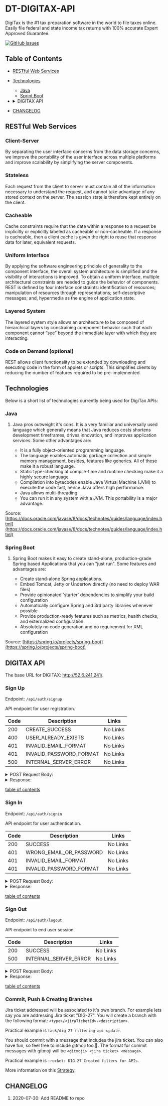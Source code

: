 # DT-DIGITAX-API

DigiTax is the #1 tax preparation software in the world to file taxes online. Easily file federal and state
income tax returns with 100% accurate Expert Approved Guarantee. 

[![GitHub issues](https://img.shields.io/github/issues/Leroyal/DT-DIGITAX-API)](https://github.com/Leroyal/DT-DIGITAX-API/issues)

## Table of Contents

* [RESTful Web Services](#rest)
* [Technologies](#technologies)
    * [Java](#java)    
    * [Sprint Boot](#spring-boot)
* <details>
    <summary>DIGITAX API</summary>

    * [Sign Up](#sign-up)
    * [Sign In](#sign-in)
    * [Sign Out](#sign-out)
</details>    

* [CHANGELOG](#changelog)

<a name="rest"></a>
## RESTful Web Services 
### Client-Server
By separating the user interface concerns from the data storage concerns, we improve the portability of the user interface across multiple platforms and improve scalability by simplifying the server components.

### Stateless
Each request from the client to server must contain all of the information necessary to understand the request, and cannot take advantage of any stored context on the server. The session state is therefore kept entirely on the client.

### Cacheable
Cache constraints require that the data within a response to a request be implicitly or explicitly labeled as cacheable or non-cacheable. If a response is cacheable, then a client cache is given the right to reuse that response data for later, equivalent requests.

### Uniform Interface 
By applying the software engineering principle of generality to the component interface, the overall system architecture is simplified and the visibility of interactions is improved. To obtain a uniform interface, multiple architectural constraints are needed to guide the behavior of components. REST is defined by four interface constraints: identification of resources; manipulation of resources through representations; self-descriptive messages; and, hypermedia as the engine of application state.

### Layered System
The layered system style allows an architecture to be composed of hierarchical layers by constraining component behavior such that each component cannot “see” beyond the immediate layer with which they are interacting.

### Code on Demand (optional)
REST allows client functionality to be extended by downloading and executing code in the form of applets or scripts. This simplifies clients by reducing the number of features required to be pre-implemented.

<a name="technologies"></a>
## Technologies

Below is a short list of technologies currently being used for DigiTax APIs:

<a name="java"></a>
### Java

1. Java pros outweight it's cons. It is a very familiar and universally used language which generally means that Java 
reduces costs shortens development timeframes, drives innovation, and improves application services. Some other
advantages are:

    * It is a fully object-oriented programming language. 
    * The language enables automatic garbage collection and simple memory management, besides, features like generics. 
    All of these make it a robust language. 
    * Static type-checking at compile-time and runtime checking make it a highly secure language. 
    * Compilation into bytecodes enable Java Virtual Machine (JVM) to execute the code fast, hence Java offers 
    high performance. 
    * Java allows multi-threading.
    * You can run it in any system with a JVM. This portability is a major advantage.

Source: [https://docs.oracle.com/javase/8/docs/technotes/guides/language/index.html](https://docs.oracle.com/javase/8/docs/technotes/guides/language/index.html)

<a name="spring-boot"></a>
### Spring Boot

1. Spring Boot makes it easy to create stand-alone, production-grade Spring based Applications that you can "just run".
Some features and advantages are:

    * Create stand-alone Spring applications.
    * Embed Tomcat, Jetty or Undertow directly (no need to deploy WAR files)
    * Provide opinionated 'starter' dependencies to simplify your build configuration
    * Automatically configure Spring and 3rd party libraries whenever possible
    * Provide production-ready features such as metrics, health checks, and externalized configuration
    * Absolutely no code generation and no requirement for XML configuration

Source: [https://spring.io/projects/spring-boot](https://spring.io/projects/spring-boot)


<!-- ************************* -->
<!--    DIGITAX API SECTION    -->
<!-- ************************* -->
## DIGITAX API
The base URL for DIGITAX: http://52.6.241.241/.

### Sign Up
Endpoint: `/api/auth/signup`

API endpoint for user registration.

| Code | Description              | Links    |
|------|--------------------------|----------|
| 200  | CREATE_SUCCESS           | No Links |
| 400  | USER_ALREADY_EXISTS      | No Links |
| 401  | INVALID_EMAIL_FORMAT     | No Links |
| 401  | INVALID_PASSWORD_FORMAT  | No Links |
| 500  | INTERNAL_SERVER_ERROR    | No Links |

<details>
    <summary>POST Request Body: </summary>

```json
{
    "username": "JayantaPA",
    "email": "jayanta.5045ddd@gmail.com",
    "password": "123456",
    "phone": "80189442589"
}
```
</details>
<details>
    <summary>Response:</summary>

```json
{
    "status": {
        "status_code": 200,
        "message": "SUCCESS"
    },
    "data": {
        "user": {
            "id": 4,
            "email": "jayanta.5056@gmail.com",
            "authorities": [
                {
                    "authority": "ROLE_USER"
                }
            ],
            "username": "Jayanta"
        },
        "session": {
            "accessToken": "eyJhbGciOiJIUzUxMiJ9.eyJzdWIiOiJKYXlhbnRhIiwiaWF0IjoxNTk2NjE0OTI5LCJleHAiOjE1OTY3MDEzMjl9.doC6QumEu_c_iF3kgd9Cb7vHyOYw3bFn2gTNVSLJP_M76DOyB7-Ay4KFgIIX4Cd6ZwXtt1ovYOLxjqQsQz72qw",
            "expirationMiliSecond": 86400000,
            "utcExpirationTime": "2020-08-06T08:08:49.119+00:00",
            "ptExpirationTime": "2020-08-06T08:08:49.119+00:00"
        }
    }
}
```
</details>

[table of contents](#table-of-contents)

### Sign In 
Endpoint: `/api/auth/signin`

API endpoint for user authentication.

| Code | Description             | Links    |
|------|-------------------------|----------|
| 200  | SUCCESS                 | No Links |
| 401  | WRONG_EMAIL_OR_PASSWORD | No Links |
| 401  | INVALID_EMAIL_FORMAT    | No Links |
| 401  | INVALID_PASSWORD_FORMAT | No Links |

<details>
    <summary>POST Request Body:</summary>

```json
{
    "username": "Jayanta",
    "password": "123456"
}
```
</details>
<details>
    <summary>Response:</summary>

```json
{
    "status": {
        "status_code": 200,
        "message": "SUCCESS"
    },
    "data": {
        "user": {
            "id": 4,
            "email": "jayanta.5056@gmail.com",
            "authorities": [
                {
                    "authority": "ROLE_USER"
                }
            ],
            "username": "Jayanta"
        },
        "session": {
            "accessToken": "eyJhbGciOiJIUzUxMiJ9.eyJzdWIiOiJKYXlhbnRhIiwiaWF0IjoxNTk2NjE0OTI5LCJleHAiOjE1OTY3MDEzMjl9.doC6QumEu_c_iF3kgd9Cb7vHyOYw3bFn2gTNVSLJP_M76DOyB7-Ay4KFgIIX4Cd6ZwXtt1ovYOLxjqQsQz72qw",
            "expirationMiliSecond": 86400000,
            "utcExpirationTime": "2020-08-06T08:08:49.119+00:00",
            "ptExpirationTime": "2020-08-06T08:08:49.119+00:00"
        }
    }
}
```
</details>

[table of contents](#table-of-contents)

### Sign Out 
Endpoint: `/api/auth/logout`

API endpoint to end user session.

| Code | Description           | Links    |
|------|-----------------------|----------|
| 200  | SUCCESS               | No Links |
| 500  | INTERNAL_SERVER_ERROR | No Links |

<details>
    <summary>POST Request Body:</summary>

```json
{
  "accessToken": "07ywyJ6TdsMLOSh2GTfq328VyYEg6C3L"
}
```
</details>
<details>
    <summary>Response:</summary>

```json
{}
```
</details>

[table of contents](#table-of-contents)

### Commit, Push & Creating Branches
Jira ticket addressed will be associated to it's own branch. For example lets say you are addressing Jira ticket "DIG-27". You will create a branch with the following format: `<type>/<jiraTicketId>-<description>`. 

Practical example is `task/dig-27-filtering-api-update`.

You should commit with a message that includes the jira ticket. You can also have fun, so feel free to include gitmoji too :slightly_smiling_face:. The format for commit messages with gitmoji will be `<gitmoji> <jira ticket> <message>`. 

Practical example is `:rocket: DIG-27 Created filters for APIs`.

More information on this [Strategy](https://nvie.com/posts/a-successful-git-branching-model/#feature-branches).

<a name="changelog"></a>
## CHANGELOG

1. 2020-07-30: Add README to repo




